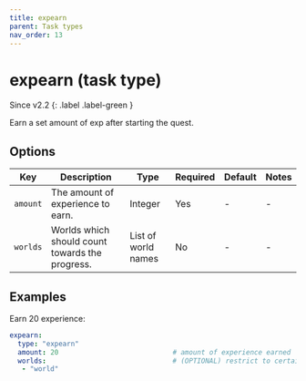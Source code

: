 ```yaml
---
title: expearn
parent: Task types
nav_order: 13
---
```


# expearn (task type)

Since v2.2
{: .label .label-green }

Earn a set amount of exp after starting the quest.

## Options

| Key      | Description                                     | Type                | Required | Default | Notes |
|----------|-------------------------------------------------|---------------------|----------|---------|-------|
| `amount` | The amount of experience to earn.               | Integer             | Yes      | \-      | \-    |
| `worlds` | Worlds which should count towards the progress. | List of world names | No       | \-      | \-    |

## Examples

Earn 20 experience:

``` yaml
expearn:
  type: "expearn"
  amount: 20                            # amount of experience earned
  worlds:                               # (OPTIONAL) restrict to certain worlds
   - "world"
```
